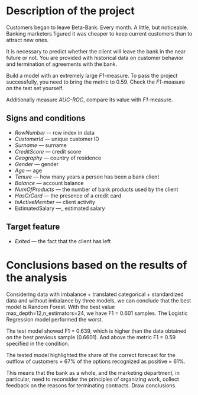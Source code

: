 ﻿# Description of the project


Customers began to leave Beta-Bank. Every month. A little, but noticeable. Banking marketers figured it was cheaper to keep current customers than to attract new ones.

It is necessary to predict whether the client will leave the bank in the near future or not. You are provided with historical data on customer behavior and termination of agreements with the bank.

Build a model with an extremely large _F1_-measure. To pass the project successfully, you need to bring the metric to 0.59. Check the _F1_-measure on the test set yourself.

Additionally measure _AUC-ROC_, compare its value with _F1_-measure.

## Signs and conditions
-   _RowNumber --_ row index in data
- _CustomerId_ — unique customer ID
- _Surname —_ surname
- _CreditScore —_ credit score
- _Geography —_ country of residence
- _Gender —_ gender
- _Age —_ age
- _Tenure —_ how many years a person has been a bank client
- _Balance —_ account balance
- _NumOfProducts —_ the number of bank products used by the client
- _HasCrCard —_ the presence of a credit card
- _IsActiveMember —_ client activity
- EstimatedSalary —_ estimated salary
## Target feature
-   _Exited_ — the fact that the client has left

# Conclusions based on the results of the analysis

Considering data with imbalance + translated categorical + standardized data and without imbalance by three models, we can conclude that the best model is Random Forest. With the best value max_depth=12,n_estimators=24, we have F1 = 0.601 samples. The Logistic Regression model performed the worst.

The test model showed F1 = 0.639, which is higher than the data obtained on the best previous sample (0.6601). And above the metric F1 = 0.59 specified in the condition.

The tested model highlighted the share of the correct forecast for the outflow of customers = 67% of the options recognized as positive = 61%.

This means that the bank as a whole, and the marketing department, in particular, need to reconsider the principles of organizing work, collect feedback on the reasons for terminating contracts. Draw conclusions.


